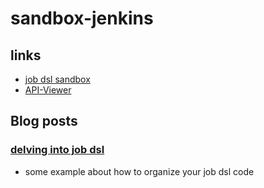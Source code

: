 # sandbox-jenkins

## links
* [job dsl sandbox](http://job-dsl.herokuapp.com/)
* [API-Viewer](https://jenkinsci.github.io/job-dsl-plugin/)

## Blog posts
### [delving into job dsl](http://www.praqma.com/stories/delving-into-job-dsl/)
* some example about how to organize your job dsl code
